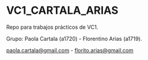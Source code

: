 # VC1_CARTALA_ARIAS
Repo para trabajos prácticos de VC1.

Grupo: Paola Cartala (a1720) - Florentino Arias (a1719).

paola.cartala@gmail.com - florito.arias@gmail.com
